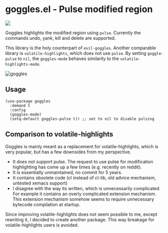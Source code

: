 # goggles.el - Pulse modified region

[![](https://melpa.org/packages/goggles-badge.svg)](https://melpa.org/#/goggles)

Goggles highlights the modified region using `pulse`.
Currently the commands undo, yank, kill and delete are supported.

This library is the holy counterpart of `evil-goggles`.
Another comparable library is `volatile-highlights`, which does not use `pulse`.
By setting `goggle-pulse` to `nil`, the `goggles-mode` behaves similarily to the `volatile-highlights-mode`.

![goggles](https://github.com/minad/goggles/blob/master/goggles.gif?raw=true)

## Usage

~~~ elisp
(use-package goggles
  :demand t
  :config
  (goggles-mode)
  (setq-default goggles-pulse t)) ;; set to nil to disable pulsing
~~~

## Comparison to volatile-highlights

Goggles is mainly meant as a replacement for volatile-highlights, which
is very popular, but has a few downsides from my perspective.

* It does not support pulse. The request to use pulse for modification
  highlighting has come up a few times (e.g. recently on reddit).
* It is essentially unmaintained, no commit for 5 years.
* It contains obsolete code (cl instead of cl-lib, old advice mechanism,
  untested xemacs support)
* I disagree with the way its written, which is unnecessarily complicated. For
  example it contains an overly complicated extension mechanism. This extension
  mechanism somehow seems to require unnecessary bytecode compilation at
  startup.

Since improving volatile-highlights does not seem possible to me, except
rewriting it, I decided to create another package. This way breakage for
volatile-highlights users is avoided.
